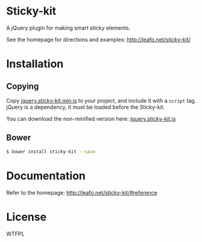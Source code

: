 # Sticky-kit

A jQuery plugin for making smart sticky elements.

See the homepage for directions and examples: <http://leafo.net/sticky-kit/>

# Installation

## Copying

Copy [jquery.sticky-kit.min.js](https://raw.githubusercontent.com/leafo/sticky-kit/master/jquery.sticky-kit.min.js) to your project, and include it with a `script` tag. jQuery is a dependency, it must be loaded before the Sticky-kit.

You can download the non-minified version here: [jquery.sticky-kit.js](https://raw.githubusercontent.com/leafo/sticky-kit/master/jquery.sticky-kit.js)


## Bower

```bash
$ bower install sticky-kit --save
```

# Documentation 

Refer to the homepage: http://leafo.net/sticky-kit/#reference

# License

WTFPL
